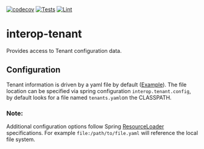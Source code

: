 [![codecov](https://codecov.io/gh/projectronin/interop-ehr/branch/master/graph/badge.svg?token=USQx2w2D36&flag=tenant)](https://app.codecov.io/gh/projectronin/interop-ehr/branch/master)
[![Tests](https://github.com/projectronin/interop-ehr/actions/workflows/tenant_test.yml/badge.svg)](https://github.com/projectronin/interop-ehr/actions/workflows/tenant_test.yml)
[![Lint](https://github.com/projectronin/interop-ehr/actions/workflows/lint.yml/badge.svg)](https://github.com/projectronin/interop-ehr/actions/workflows/lint.yml)

# interop-tenant

Provides access to Tenant configuration data.

## Configuration

Tenant information is driven by a yaml file by default ([Example](src/test/resources/valid_tenants.yaml)). The file
location can be specified via spring configuration ```interop.tenant.config```, by default looks for a file
named ```tenants.yaml```on the CLASSPATH.

### Note:

Additional configuration options follow
Spring [ResourceLoader](https://docs.spring.io/spring-framework/docs/current/javadoc-api/org/springframework/core/io/ResourceLoader.html#getResource-java.lang.String-)
specifications. For example ```file:/path/to/file.yaml``` will reference the local file system.
